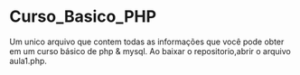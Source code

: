 # Curso_Basico_PHP
Um unico arquivo que contem todas as informações que você pode obter em um curso básico de php &amp; mysql.
Ao baixar o repositorio,abrir o arquivo aula1.php.
